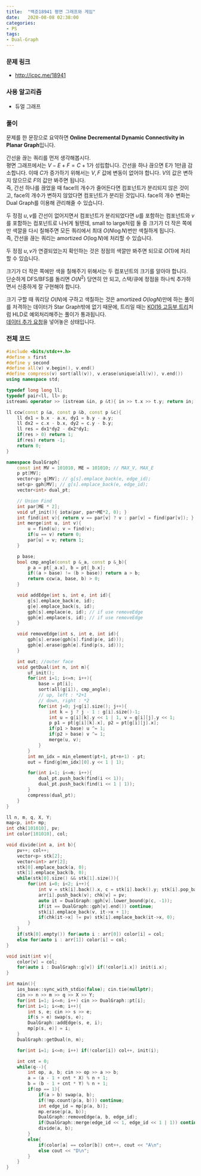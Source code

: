 ```yaml
---
title:  "백준18941 평면 그래프와 게임"
date:   2020-08-08 02:38:00
categories:
- PS
tags:
- Dual-Graph
---
```


### 문제 링크
* http://icpc.me/18941

### 사용 알고리즘
* 듀얼 그래프

### 풀이
문제를 한 문장으로 요약하면 **Online Decremental Dynamic Connectivity in Planar Graph**입니다.

간선을 끊는 쿼리를 먼저 생각해봅시다.<br>
평면 그래프에서는 $V-E+F = C+1$가 성립합니다. 간선을 하나 끊으면 E가 1만큼 감소합니다. 이때 $C$가 증가하기 위해서는 $V, F$ 값에 변동이 없어야 합니다. $V$의 값은 변하지 않으므로 $F$의 값만 봐주면 됩니다.<br>
즉, 간선 하나를 끊었을 때 face의 개수가 줄어든다면 컴포넌트가 분리되지 않은 것이고, face의 개수가 변하지 않았다면 컴포넌트가 분리된 것입니다. face의 개수 변화는 Dual Graph를 이용해 관리해줄 수 있습니다.

두 정점 $u, v$를 간선이 없어지면서 컴포넌트가 분리되었다면 $u$를 포함하는 컴포넌트와 $v$를 포함하는 컴포넌트로 나뉘게 될텐데, small to large처럼 둘 중 크기가 더 작은 쪽에만 색깔을 다시 칠해주면 모든 쿼리에서 최대 $O(N \log N)$번만 색칠하게 됩니다.<br>
즉, 간선을 끊는 쿼리는 amortized $O(\log N)$에 처리할 수 있습니다.

두 정점 $u, v$가 연결되었는지 확인하는 것은 정점의 색깔만 봐주면 되므로 $O(1)$에 처리할 수 있습니다.

크기가 더 작은 쪽에만 색을 칠해주기 위해서는 두 컴포넌트의 크기를 알아야 합니다.<br>
단순하게 DFS/BFS를 돌리면 $O(N^2)$ 당연히 안 되고, 스택/큐에 정점을 하나씩 추가하면서 신중하게 잘 구현해야 합니다.

크기 구할 때 쿼리당 $O(N)$에 구하고 색칠하는 것은 amortized $O(log N)$만에 하는 풀이를 저격하는 데이터가 Star Graph밖에 없기 때문에, 트리일 때는 [KOI16 고등부 트리](http://icpc.me/13309)처럼 HLD로 예외처리해주는 풀이가 통과됩니다.<br>
[데이터 추가 요청](https://www.acmicpc.net/board/view/54720)을 넣어놓은 상태입니다.

### 전체 코드
```cpp
#include <bits/stdc++.h>
#define x first
#define y second
#define all(v) v.begin(), v.end()
#define compress(v) sort(all(v)), v.erase(unique(all(v)), v.end())
using namespace std;

typedef long long ll;
typedef pair<ll, ll> p;
istream& operator >> (istream &in, p &t){ in >> t.x >> t.y; return in; }

ll ccw(const p &a, const p &b, const p &c){
    ll dx1 = b.x - a.x, dy1 = b.y - a.y;
    ll dx2 = c.x - b.x, dy2 = c.y - b.y;
    ll res = dx1*dy2 - dx2*dy1;
    if(res > 0) return 1;
    if(res) return -1;
    return 0;
}

namespace DualGraph{
    const int MV = 101010, ME = 101010; // MAX_V, MAX_E
    p pt[MV];
    vector<p> g[MV]; // g[s].emplace_back(e, edge_id);
    set<p> gph[MV]; // g[s].emplace_back(e, edge_id);
    vector<int> dual_pt;

    // Union Find
    int par[ME * 2];
    void uf_init(){ iota(par, par+ME*2, 0); }
    int find(int v){ return v == par[v] ? v : par[v] = find(par[v]); }
    int merge(int u, int v){
        u = find(u); v = find(v);
        if(u == v) return 0;
        par[u] = v; return 1;
    }

    p base;
    bool cmp_angle(const p &_a, const p &_b){
        p a = pt[_a.x], b = pt[_b.x];
        if((a > base) != (b > base)) return a > b;
        return ccw(a, base, b) > 0;
    }

    void addEdge(int s, int e, int id){
        g[s].emplace_back(e, id);
        g[e].emplace_back(s, id);
        gph[s].emplace(e, id); // if use removeEdge
        gph[e].emplace(s, id); // if use removeEdge
    }

    void removeEdge(int s, int e, int id){
        gph[s].erase(gph[s].find(p(e, id)));
        gph[e].erase(gph[e].find(p(s, id)));
    }

    int out; //outer face
    void getDual(int n, int m){
        uf_init();
        for(int i=1; i<=n; i++){
            base = pt[i];
            sort(all(g[i]), cmp_angle);
            // up, left : *2+1
            // down, right : *2
            for(int j=0; j<g[i].size(); j++){
                int k = j ? j - 1 : g[i].size()-1;
                int u = g[i][k].y << 1 | 1, v = g[i][j].y << 1;
                p p1 = pt[g[i][k].x], p2 = pt[g[i][j].x];
                if(p1 > base) u ^= 1;
                if(p2 > base) v ^= 1;
                merge(u, v);
            }
        }
        int mn_idx = min_element(pt+1, pt+n+1) - pt;
        out = find(g[mn_idx][0].y << 1 | 1);

        for(int i=1; i<=m; i++){
            dual_pt.push_back(find(i << 1));
            dual_pt.push_back(find(i << 1 | 1));
        }
        compress(dual_pt);
    }
}

ll n, m, q, X, Y;
map<p, int> mp;
int chk[101010], pv;
int color[101010], col;

void divide(int a, int b){
    pv++; col++;
    vector<p> stk[2];
    vector<int> arr[2];
    stk[0].emplace_back(a, 0);
    stk[1].emplace_back(b, 0);
    while(stk[0].size() && stk[1].size()){
        for(int i=0; i<2; i++){
            int v = stk[i].back().x, c = stk[i].back().y; stk[i].pop_back();
            arr[i].push_back(v); chk[v] = pv;
            auto it = DualGraph::gph[v].lower_bound(p(c, -1));
            if(it == DualGraph::gph[v].end()) continue;
            stk[i].emplace_back(v, it->x + 1);
            if(chk[it->x] != pv) stk[i].emplace_back(it->x, 0);
        }
    }
    if(stk[0].empty()) for(auto i : arr[0]) color[i] = col;
    else for(auto i : arr[1]) color[i] = col;
}

void init(int v){
    color[v] = col;
    for(auto i : DualGraph::g[v]) if(!color[i.x]) init(i.x);
}

int main(){
    ios_base::sync_with_stdio(false); cin.tie(nullptr);
    cin >> n >> m >> q >> X >> Y;
    for(int i=1; i<=n; i++) cin >> DualGraph::pt[i];
    for(int i=1; i<=m; i++){
        int s, e; cin >> s >> e;
        if(s > e) swap(s, e);
        DualGraph::addEdge(s, e, i);
        mp[p(s, e)] = i;
    }
    DualGraph::getDual(n, m);

    for(int i=1; i<=n; i++) if(!color[i]) col++, init(i);

    int cnt = 0;
    while(q--){
        int op, a, b; cin >> op >> a >> b;
        a = (a - 1 + cnt * X) % n + 1;
        b = (b - 1 + cnt * Y) % n + 1;
        if(op == 1){
            if(a > b) swap(a, b);
            if(!mp.count(p(a, b))) continue;
            int edge_id = mp[p(a, b)];
            mp.erase(p(a, b));
            DualGraph::removeEdge(a, b, edge_id);
            if(DualGraph::merge(edge_id << 1, edge_id << 1 | 1)) continue;
            divide(a, b);
        }
        else{
            if(color[a] == color[b]) cnt++, cout << "A\n";
            else cout << "D\n";
        }
    }
}
```
